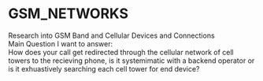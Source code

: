 # GSM_NETWORKS
Research into GSM Band and Cellular Devices and Connections  
Main Question I want to answer:  
How does your call get redirected through the cellular network of cell towers to the recieving phone, is it systemimatic with a backend operator or is it exhuastively searching each cell tower for end device?
